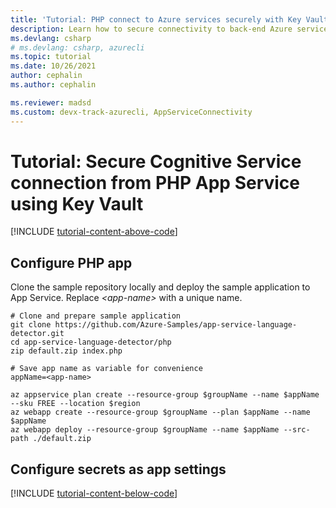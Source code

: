 ```yaml
---
title: 'Tutorial: PHP connect to Azure services securely with Key Vault'
description: Learn how to secure connectivity to back-end Azure services that don't support managed identity natively from a PHP web app
ms.devlang: csharp
# ms.devlang: csharp, azurecli
ms.topic: tutorial
ms.date: 10/26/2021
author: cephalin
ms.author: cephalin

ms.reviewer: madsd 
ms.custom: devx-track-azurecli, AppServiceConnectivity
---
```


# Tutorial: Secure Cognitive Service connection from PHP App Service using Key Vault


[!INCLUDE [tutorial-content-above-code](./includes/tutorial-connect-msi-key-vault/introduction.md)]

## Configure PHP app

Clone the sample repository locally and deploy the sample application to App Service. Replace *\<app-name>* with a unique name.

```azurecli-interactive
# Clone and prepare sample application
git clone https://github.com/Azure-Samples/app-service-language-detector.git
cd app-service-language-detector/php
zip default.zip index.php

# Save app name as variable for convenience
appName=<app-name>

az appservice plan create --resource-group $groupName --name $appName --sku FREE --location $region
az webapp create --resource-group $groupName --plan $appName --name $appName
az webapp deploy --resource-group $groupName --name $appName --src-path ./default.zip
```

## Configure secrets as app settings

[!INCLUDE [tutorial-content-below-code](./includes/tutorial-connect-msi-key-vault/cleanup.md)]